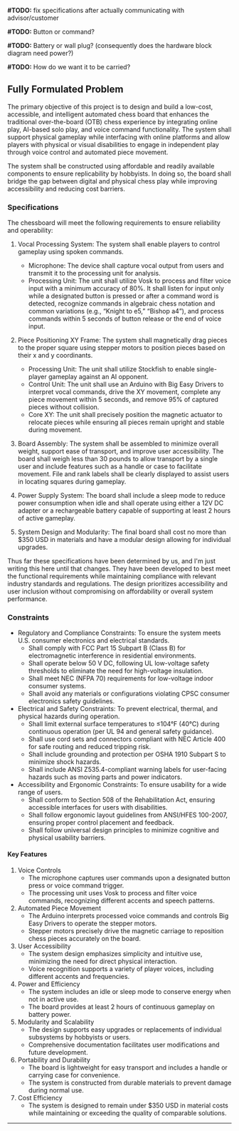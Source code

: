 **#TODO:** fix specifications after actually communicating with advisor/customer

**#TODO:** Button or command?

**#TODO:** Battery or wall plug? (consequently does the hardware block diagram need power?)

**#TODO:** How do we want it to be carried?

## Fully Formulated Problem

The primary objective of this project is to design and build a low-cost, accessible, and intelligent automated chess board that enhances the traditional over-the-board (OTB) chess experience by integrating online play, AI-based solo play, and voice command functionality. The system shall support physical gameplay while interfacing with online platforms and allow players with physical or visual disabilities to engage in independent play through voice control and automated piece movement.

The system shall be constructed using affordable and readily available components to ensure replicability by hobbyists. In doing so, the board shall bridge the gap between digital and physical chess play while improving accessibility and reducing cost barriers.

### Specifications

The chessboard will meet the following requirements to ensure reliability and operability:

1. Vocal Processing System: The system shall enable players to control gameplay using spoken commands. 

    - Microphone: The device shall capture vocal output from users and transmit it to the processing unit for analysis.
    - Processing Unit: The unit shall utilize Vosk to process and filter voice input with a minimum accuracy of 80%. It shall listen for input only while a designated button is pressed or after a command word is detected, recognize commands in algebraic chess notation and common variations (e.g., “Knight to e5,” “Bishop a4”), and process commands within 5 seconds of button release or the end of voice input.
2. Piece Positioning XY Frame: The system shall magnetically drag pieces to the proper square using stepper motors to position pieces based on their x and y coordinants.

    - Processing Unit: The unit shall utilize Stockfish to enable single-player gameplay against an AI opponent.
    - Control Unit: The unit shall use an Arduino with Big Easy Drivers to interpret vocal commands, drive the XY movement, complete any piece movement within 5 seconds, and remove 95% of captured pieces without collision.
    - Core XY: The unit shall precisely position the magnetic actuator to relocate pieces while ensuring all pieces remain upright and stable during movement.
3. Board Assembly: The system shall be assembled to minimize overall weight, support ease of transport, and improve user accessibility. The board shall weigh less than 30 pounds to allow transport by a single user and include features such as a handle or case to facilitate movement. File and rank labels shall be clearly displayed to assist users in locating squares during gameplay.
4. Power Supply System: The board shall include a sleep mode to reduce power consumption when idle and shall operate using either a 12V DC adapter or a rechargeable battery capable of supporting at least 2 hours of active gameplay.
5. System Design and Modularity: The final board shall cost no more than $350 USD in materials and have a modular design allowing for individual upgrades.

Thus far these specifications have been determined by us, and I'm just writing this here until that changes. They have been developed to best meet the functional requirements while maintaining compliance with relevant industry standards and regulations. The design prioritizes accessibility and user inclusion without compromising on affordability or overall system performance.

### Constraints
- Regulatory and Compliance Constraints: To ensure the system meets U.S. consumer electronics and electrical standards.
    - Shall comply with FCC Part 15 Subpart B (Class B) for electromagnetic interference in residential environments.  
    - Shall operate below 50 V DC, following UL low-voltage safety thresholds to eliminate the need for high-voltage insulation.  
    - Shall meet NEC (NFPA 70) requirements for low-voltage indoor consumer systems.  
    - Shall avoid any materials or configurations violating CPSC consumer electronics safety guidelines.
- Electrical and Safety Constraints: To prevent electrical, thermal, and physical hazards during operation.
    - Shall limit external surface temperatures to ≤104°F (40°C) during continuous operation (per UL 94 and general safety guidance).  
    - Shall use cord sets and connectors compliant with NEC Article 400 for safe routing and reduced tripping risk.  
    - Shall include grounding and protection per OSHA 1910 Subpart S to minimize shock hazards.  
    - Shall include ANSI Z535.4-compliant warning labels for user-facing hazards such as moving parts and power indicators.  
- Accessibility and Ergonomic Constraints: To ensure usability for a wide range of users.
    - Shall conform to Section 508 of the Rehabilitation Act, ensuring accessible interfaces for users with disabilities.  
    - Shall follow ergonomic layout guidelines from ANSI/HFES 100-2007, ensuring proper control placement and feedback.  
    - Shall follow universal design principles to minimize cognitive and physical usability barriers.

#### Key Features

1. Voice Controls
   - The microphone captures user commands upon a designated button press or voice command trigger.
   - The processing unit uses Vosk to process and filter voice commands, recognizing different accents and speech patterns.
2. Automated Piece Movement
   - The Arduino interprets processed voice commands and controls Big Easy Drivers to operate the stepper motors.
   - Stepper motors precisely drive the magnetic carriage to reposition chess pieces accurately on the board.
3. User Accessibility
   - The system design emphasizes simplicity and intuitive use, minimizing the need for direct physical interaction.
   - Voice recognition supports a variety of player voices, including different accents and frequencies.
4. Power and Efficiency
   - The system includes an idle or sleep mode to conserve energy when not in active use.
   - The board provides at least 2 hours of continuous gameplay on battery power.
5. Modularity and Scalability
   - The design supports easy upgrades or replacements of individual subsystems by hobbyists or users.
   - Comprehensive documentation facilitates user modifications and future development.
6. Portability and Durability
   - The board is lightweight for easy transport and includes a handle or carrying case for convenience.
   - The system is constructed from durable materials to prevent damage during normal use.
7. Cost Efficiency
   - The system is designed to remain under $350 USD in material costs while maintaining or exceeding the quality of comparable solutions.
________________________________________
